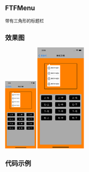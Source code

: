 ## FTFMenu
 带有三角形的标题栏

## 效果图

<!--![左上](https://github.com/zhuyunsun/FTFMenu/blob/main/FTFMenu/FFImages/%E4%B8%8A%E5%B7%A6.png)
-->
<img src= https://github.com/zhuyunsun/FTFMenu/blob/main/FTFMenu/FFImages/%E4%B8%8A%E5%B7%A6.png width=20%>  <img src= https://github.com/zhuyunsun/FTFMenu/blob/main/FTFMenu/FFImages/%E4%B8%8A%E5%B7%A6.png width=30%>




## 代码示例  

